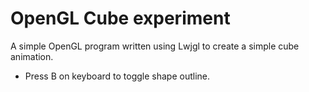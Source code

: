 # OpenGL Cube experiment #

A simple OpenGL program written using Lwjgl to create a simple cube animation.

* Press B on keyboard to toggle shape outline.
